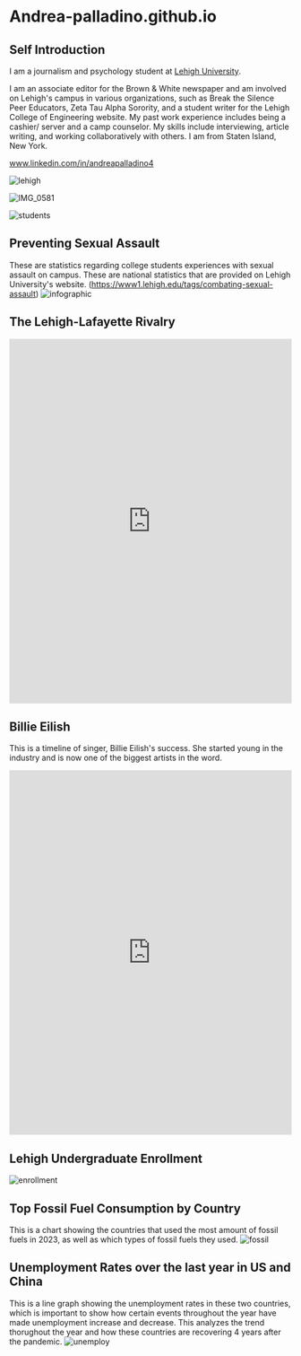 # Andrea-palladino.github.io

## Self Introduction

I am a journalism and psychology student at [Lehigh University](https://www2.lehigh.edu). 

I am an associate editor for the Brown & White newspaper and am involved on Lehigh's campus in various organizations, such as Break the Silence Peer Educators, Zeta Tau Alpha Sorority, and a student writer for the Lehigh College of Engineering website. My past work experience includes being a cashier/ server and a camp counselor. My skills include interviewing, article writing, and working collaboratively with others. I am from Staten Island, New York. 

www.linkedin.com/in/andreapalladino4

![lehigh](https://www.usnews.com/dims4/USNEWS/82d48bb/17177859217/resize/800x540%3E/quality/85/?url=https%3A%2F%2Fmedia.beam.usnews.com%2F7b%2Fa7c6a18fa04802daacbf11bcef0d79%2Fcollege-photo_35953.jpg)

![IMG_0581](https://github.com/user-attachments/assets/ca1390f7-219a-4cb4-bc55-45413707ca2a)

![students](https://raw.githubusercontent.com/andrea-palladino/Andrea-palladino.github.io/a08a4f3145ebbd54e1ac835ef3bb4b0014c6539f/First-Year%20Class%20Fall%202024%20Enrollment.jpg)

## Preventing Sexual Assault

These are statistics regarding college students experiences with sexual assault on campus. These are national statistics that are provided on Lehigh University's website. (https://www1.lehigh.edu/tags/combating-sexual-assault)
![infographic](https://github.com/andrea-palladino/Andrea-palladino.github.io/blob/main/Combating%20sexual%20assault-2.jpg?raw=true)

## The Lehigh-Lafayette Rivalry

<iframe src='https://cdn.knightlab.com/libs/timeline3/latest/embed/index.html?source=1FKoU8uLOkvdw-LsKKZVP2dVF2A4WR9sg9sT0bDyutYM&font=Default&lang=en&initial_zoom=2&height=650' width='100%' height='650' webkitallowfullscreen mozallowfullscreen allowfullscreen frameborder='0'></iframe>


## Billie Eilish

This is a timeline of singer, Billie Eilish's success. She started young in the industry and is now one of the biggest artists in the word. 
<iframe src='https://cdn.knightlab.com/libs/timeline3/latest/embed/index.html?source=1Qj1NxtGv9HQGl_drRDin_5FL9mzXFvPlDhmSOXjN5kY&font=Default&lang=en&initial_zoom=2&height=650' width='100%' height='650' webkitallowfullscreen mozallowfullscreen allowfullscreen frameborder='0'></iframe>

## Lehigh Undergraduate Enrollment 

![enrollment](https://github.com/andrea-palladino/Andrea-palladino.github.io/blob/main/LehighPercentages.png?raw=true)

## Top Fossil Fuel Consumption by Country 
This is a chart showing the countries that used the most amount of fossil fuels in 2023, as well as which types of fossil fuels they used. 
![fossil](https://github.com/andrea-palladino/Andrea-palladino.github.io/blob/main/Top_Fossil_Fuel_Consumption_by_Country_Oil(Exajoules)_Natural_Gas_Coal_chartbuilder.jpg?raw=true)

## Unemployment Rates over the last year in US and China 
This is a line graph showing the unemployment rates in these two countries, which is important to show how certain events throughout the year have made unemployment increase and decrease. This analyzes the trend thorughout the year and how these countries are recovering 4 years after the pandemic. 
![unemploy](https://github.com/andrea-palladino/Andrea-palladino.github.io/blob/main/Unemployment_Rates_over_the_last_Year_U.S_China_chartbuilder-2.jpg)
